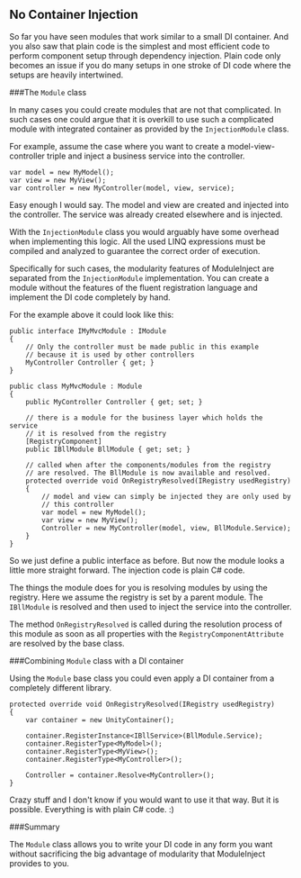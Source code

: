 ﻿No Container Injection
----------------------

So far you have seen modules that work similar to a small DI container. And you also saw that plain code is the simplest and most efficient code to perform component setup through dependency injection. Plain code only becomes an issue if you do many setups in one stroke of DI code where the setups are heavily intertwined.

###The `Module` class

In many cases you could create modules that are not that complicated. In such cases one could argue that it is overkill to use such a complicated module with integrated container as provided by the `InjectionModule` class.

For example, assume the case where you want to create a model-view-controller triple and inject a business service into the controller.

    var model = new MyModel();
    var view = new MyView();
    var controller = new MyController(model, view, service); 

Easy enough I would say. The model and view are created and injected into the controller. The service was already created elsewhere and is injected.

With the `InjectionModule` class you would arguably have some overhead when implementing this logic. All the used LINQ expressions must be compiled and analyzed to guarantee the correct order of execution.

Specifically for such cases, the modularity features of ModuleInject are separated from the `InjectionModule` implementation. You can create a module without the features of the fluent registration language and implement the DI code completely by hand.

For the example above it could look like this:

    public interface IMyMvcModule : IModule 
    {
        // Only the controller must be made public in this example
        // because it is used by other controllers
        MyController Controller { get; }
    }

    public class MyMvcModule : Module 
    {
        public MyController Controller { get; set; }

        // there is a module for the business layer which holds the service
        // it is resolved from the registry
        [RegistryComponent]
        public IBllModule BllModule { get; set; }

        // called when after the components/modules from the registry
        // are resolved. The BllModule is now available and resolved.
        protected override void OnRegistryResolved(IRegistry usedRegistry)
        {
            // model and view can simply be injected they are only used by 
            // this controller
            var model = new MyModel();
            var view = new MyView();
            Controller = new MyController(model, view, BllModule.Service);         
        }
    }

So we just define a public interface as before. But now the module looks a little more straight forward. The injection code is plain C# code. 

The things the module does for you is resolving modules by using the registry. Here we assume the registry is set by a parent module. The `IBllModule` is resolved and then used to inject the service into the controller.

The method `OnRegistryResolved` is called during the resolution process of this module as soon as all properties with the `RegistryComponentAttribute` are resolved by the base class.

###Combining `Module` class with a DI container

Using the `Module` base class you could even apply a DI container from a completely different library.

    protected override void OnRegistryResolved(IRegistry usedRegistry)
    {
        var container = new UnityContainer();

        container.RegisterInstance<IBllService>(BllModule.Service);
        container.RegisterType<MyModel>();
        container.RegisterType<MyView>();
        container.RegisterType<MyController>();

        Controller = container.Resolve<MyController>();
    }

Crazy stuff and I don't know if you would want to use it that way. But it is possible. Everything is with plain C# code. :)

###Summary

The `Module` class allows you to write your DI code in any form you want without sacrificing the big advantage of modularity that ModuleInject provides to you.